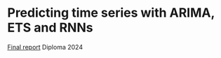 # Predicting time series with ARIMA, ETS and RNNs
[Final report](https://github.com/AlexShashkov/RNN_ARIMA_Forecasting/blob/main/%D0%9D%D0%90%D0%A3%D0%A7%D0%9D%D0%9E-%D0%98%D0%A1%D0%A1%D0%9B%D0%95%D0%94%D0%9E%D0%92%D0%90%D0%A2%D0%95%D0%9B%D0%AC%D0%A1%D0%9A%D0%90%D0%AF%20%D0%A0%D0%90%D0%91%D0%9E%D0%A2%D0%90_%D0%9A%D0%9C%D0%91%D0%9E-03-20_%D0%A8%D0%90%D0%A8%D0%9A%D0%9E%D0%92%20%D0%90.%D0%90._6%20%D0%A1%D0%95%D0%9C%D0%95%D0%A1%D0%A2%D0%A0.pdf)
Diploma 2024
